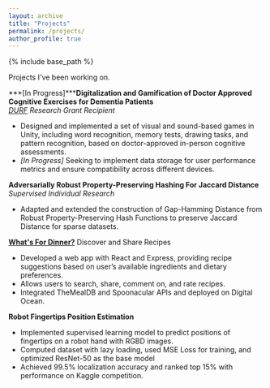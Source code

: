 ```yaml
---
layout: archive
title: "Projects"
permalink: /projects/
author_profile: true
---
```


{% include base_path %}

Projects I've been working on.

***[In Progress]*****Digitalization and Gamification of Doctor Approved Cognitive Exercises for Dementia Patients**<br>
*[DURF](https://cas.nyu.edu/undergraduate-research/deans-undergraduate-research-fund/DURFG.html) Research Grant Recipient*
 - Designed and implemented a set of visual and sound-based games in Unity, including word recognition, memory tests, drawing tasks, and pattern recognition, based on doctor-approved in-person cognitive assessments.
 - *[In Progress]* Seeking to implement data storage for user performance metrics and ensure compatibility across different devices.

**Adversarially Robust Property-Preserving Hashing For Jaccard Distance**
*Supervised Individual Research*
 - Adapted and extended the construction of Gap-Hamming Distance from Robust Property-Preserving Hash Functions to preserve Jaccard Distance for sparse datasets.

[**What's For Dinner?**](https://github.com/nancysun0415/final-project-what-s-for-dinner) Discover and Share Recipes
 - Developed a web app with React and Express, providing recipe suggestions based on user’s available ingredients and dietary preferences.
 - Allows users to search, share, comment on, and rate recipes.
 - Integrated TheMealDB and Spoonacular APIs and deployed on Digital Ocean.

**Robot Fingertips Position Estimation**
 - Implemented supervised learning model to predict positions of fingertips on a robot hand with RGBD images.
 - Computed dataset with lazy loading, used MSE Loss for training, and optimized ResNet-50 as the base model
 - Achieved 99.5% localization accuracy and ranked top 15% with performance on Kaggle competition.




